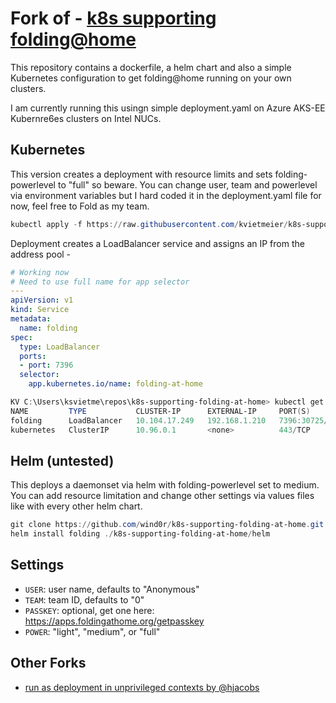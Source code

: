 # Fork of - [k8s supporting folding@home](https://github.com/wind0r/k8s-supporting-folding-at-home/tree/master)

This repository contains a dockerfile, a helm chart and also a simple Kubernetes configuration to get folding@home running on your own clusters.

I am currently running this usingn simple deployment.yaml on Azure AKS-EE Kubernre6es clusters on Intel NUCs.

## Kubernetes

This version creates a deployment with resource limits and sets folding-powerlevel to "full" so beware. You can change user, team and powerlevel via environment variables but I hard coded it in the deployment.yaml file for now, feel free to Fold as my team.

```powershell
kubectl apply -f https://raw.githubusercontent.com/kvietmeier/k8s-supporting-folding-at-home/master/kubernetes/deployment.yaml
```

Deployment creates a LoadBalancer service and assigns an IP from the address pool -

``` yaml
# Working now
# Need to use full name for app selector
---
apiVersion: v1
kind: Service
metadata:
  name: folding
spec:
  type: LoadBalancer
  ports:
  - port: 7396
  selector:
    app.kubernetes.io/name: folding-at-home
```

``` powershell
KV C:\Users\ksvietme\repos\k8s-supporting-folding-at-home> kubectl get svc
NAME         TYPE           CLUSTER-IP      EXTERNAL-IP     PORT(S)          AGE
folding      LoadBalancer   10.104.17.249   192.168.1.210   7396:30725/TCP   9m3s
kubernetes   ClusterIP      10.96.0.1       <none>          443/TCP          22h

```

## Helm (untested)

This deploys a daemonset via helm with folding-powerlevel set to medium. You can add resource limitation and change other settings via values files like with every other helm chart.

``` powershell
git clone https://github.com/wind0r/k8s-supporting-folding-at-home.git
helm install folding ./k8s-supporting-folding-at-home/helm
```

## Settings

- `USER`: user name, defaults to "Anonymous"
- `TEAM`: team ID, defaults to "0"
- `PASSKEY`: optional, get one here: https://apps.foldingathome.org/getpasskey
- `POWER`: "light", "medium", or "full"

## Other Forks

- [run as deployment in unprivileged contexts by @hjacobs](https://codeberg.org/hjacobs/folding-at-home-on-kubernetes/src/branch/master/README.md)
